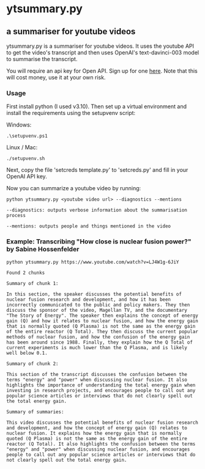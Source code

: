 # ytsummary.py
## a summariser for youtube videos

ytsummary.py is a summariser for youtube videos. It uses the youtube API to get the video's transcript and then uses OpenAI's text-davinci-003 model to summarise the transcript.

You will require an api key for Open API. Sign up for one [here](https://openai.com/api/). Note that this will cost money, use it at your own risk.


### Usage

First install python (I used v3.10). Then set up a virtual environment and install the requirements using the setupvenv script:

Windows:
```
.\setupvenv.ps1
```

Linux / Mac:
```
./setupvenv.sh
```

Next, copy the file 'setcreds template.py' to 'setcreds.py' and fill in your OpenAI API key.

Now you can summarize a youtube video by running:

``` 
python ytsummary.py <youtube video url> --diagnostics --mentions

```

```
--diagnostics: outputs verbose information about the summarisation process

--mentions: outputs people and things mentioned in the video
```

### Example: Transcribing "How close is nuclear fusion power?" by Sabine Hossenfelder

```
python ytsummary.py https://www.youtube.com/watch?v=LJ4W1g-6JiY
```

```
Found 2 chunks

Summary of chunk 1: 

In this section, the speaker discusses the potential benefits of nuclear fusion research and development, and how it has been incorrectly communicated to the public and policy makers. They then discuss the sponsor of the video, Magellan TV, and the documentary "The Story of Energy". The speaker then explains the concept of energy gain (Q) and how it relates to nuclear fusion, and how the energy gain that is normally quoted (Q Plasma) is not the same as the energy gain of the entire reactor (Q Total). They then discuss the current popular methods of nuclear fusion, and how the confusion of the energy gain has been around since 1988. Finally, they explain how the Q Total of current experiments is much lower than the Q Plasma, and is likely well below 0.1.

Summary of chunk 2: 

This section of the transcript discusses the confusion between the terms "energy" and "power" when discussing nuclear fusion. It also highlights the importance of understanding the total energy gain when investing in research projects, and encourages people to call out any popular science articles or interviews that do not clearly spell out the total energy gain.

Summary of summaries: 

This video discusses the potential benefits of nuclear fusion research and development, and how the concept of energy gain (Q) relates to nuclear fusion. It explains how the energy gain that is normally quoted (Q Plasma) is not the same as the energy gain of the entire reactor (Q Total). It also highlights the confusion between the terms "energy" and "power" when discussing nuclear fusion, and encourages people to call out any popular science articles or interviews that do not clearly spell out the total energy gain.
```
